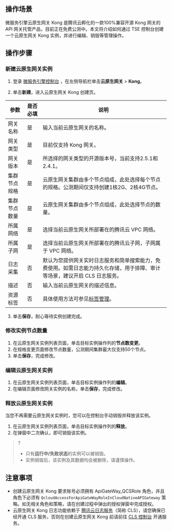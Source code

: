 ## 操作场景

微服务引擎云原生网关 Kong 是腾讯云孵化的一款100%兼容开源 Kong 网关的 API 网关托管产品，目前正在免费公测中。本文将介绍如何通过 TSE 控制台创建一个云原生网关 Kong 实例，并进行编辑、销毁等管理操作。

## 操作步骤


[](id:create)

### 新建云原生网关实例

1. 登录 [微服务引擎控制台](https://console.cloud.tencent.com/tse) ，在左侧导航栏单击**云原生网关** > **Kong**。

2. 单击**新建**，进入云原生网关 Kong 创建页。

  <table>
  <thead>
  <tr>
  <th>参数</th>
  <th>是否必填</th>
  <th>说明</th>
  </tr>
  </thead>
  <tbody>
  <tr>
  <td>网关名称</td>
  <td>是</td>
  <td>输入当前云原生网关的名称。</td>
  </tr>
  <tr>
  <td>网关类型</td>
  <td>是</td>
  <td>目前仅支持 Kong 网关。</td>
  </tr>
  <tr>
  <td>网关版本</td>
  <td>是</td>
  <td>所选择的网关类型的开源版本号，当前支持2.5.1和2.4.1。</td>
  </tr>
  <tr>
  <td>集群节点规格</td>
  <td>是</td>
  <td>云原生网关集群由多个节点组成，此处选择每个节点的规格。公测期间仅支持创建1核2G、2核4G节点。</td>
  </tr>
  <tr>
  <td>集群节点数量</td>
  <td>是</td>
  <td>云原生网关集群由多个节点组成，此处选择节点的数量。</td>
  </tr>
  <tr>
  <td>所属网络</td>
  <td>是</td>
  <td>选择当前云原生网关所部署在的腾讯云 VPC 网络。</td>
  </tr>
  <tr>
  <td>所属子网</td>
  <td>是</td>
  <td>选择当前云原生网关所部署在的腾讯云子网，子网属于 VPC 网络。</td>
  </tr>
  <tr>
  <td>日志采集</td>
  <td>否</td>
  <td>默认为您提供网关实时日志服务和简单搜索能力，免费使用。如需日志能力持久化存储，用于排障、审计等场景，建议开启 CLS 日志服务。</td>
  </tr>
  <tr>
  <td>描述</td>
  <td>否</td>
  <td>输入当前云原生网关的描述信息。</td>
  </tr>
  <tr>
  <td>资源标签</td>
  <td>否</td>
  <td>具体使用方法可参见<a href="https://cloud.tencent.com/document/product/1364/74387">标签管理</a>。</td>
  </tr>
  </tbody></table>

3. 单击**保存**，耐心等待实例创建完成。



### 修改实例节点数量

1. 在云原生网关实例列表页面，单击目标实例操作列的**节点数变更**。
2. 在规格变更页面修改节点数量，公测期间集群最大仅支持50个节点。
3. 单击**保存**，完成修改。





### 编辑云原生网关实例

1. 在云原生网关实例列表页面，单击目标实例操作列的**编辑**。
2. 在编辑页面修改网关实例的名称，单击**保存**，完成修改。



### 释放云原生网关实例

当您不再需要云原生网关实例时，您可以在控制台手动销毁并释放该实例。

1. 在云原生网关实例列表页面，单击目标实例操作列的**释放**。
2. 在弹窗中二次确认，即可销毁该实例。

>?
>
>- 只有**运行中/失败状态**的实例可以被销毁。
>- 实例销毁后，该实例及其数据均会被删除，请谨慎操作。





## 注意事项

- 创建云原生网关 Kong 要求账号必须拥有 ApiGateWay_QCSRole 角色，并且角色下必须有 `QcloudAccessForApiGateWayRoleInCloudNativeAPIGateway` 策略。如无相关角色和策略，请在创建过程中弹出的授权弹窗中完成授权。
- 云原生网关 Kong 日志功能依赖于 [腾讯云日志服务](https://cloud.tencent.com/document/product/614)（简称 CLS），请您确保已经开通 CLS 服务，否则在创建云原生网关 Kong 前请前往 [CLS 控制台](https://console.cloud.tencent.com/cls/overview) 开通服务。

